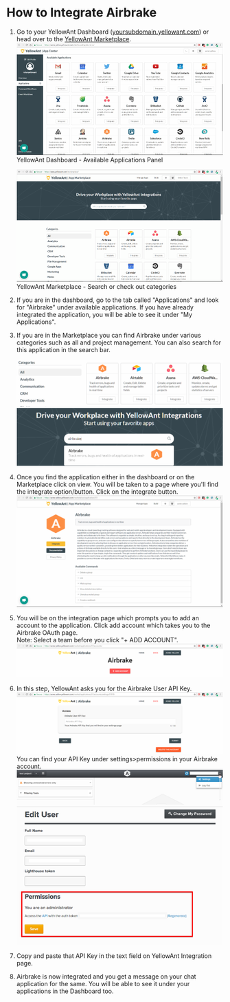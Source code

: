 # **How to Integrate Airbrake**

1. Go to your YellowAnt Dashboard \([yoursubdomain.yellowant.com](/yoursubdomain.yellowant.com)\) or head over to the [YellowAnt Marketplace](https://www.yellowant.com/marketplace).  
   ![](/assets/InstaDash.jpg)YellowAnt Dashboard - Available Applications Panel

   ![](/assets/InstaMP.png)YellowAnt Marketplace - Search or check out categories

2. If you are in the dashboard, go to the tab called "Applications" and look for "Airbrake" under available applications. If you have already integrated the application, you will be able to see it under "My Applications".

3. If you are in the Marketplace you can find Airbrake under various categories such as all and project management. You can also search for this application in the search bar.

   ![](/assets/asana1.png)  
   ![](/assets/airbrake.png)

4. Once you find the application either in the dashboard or on the Marketplace click on view. You will be taken to a page where you'll find the integrate option/button. Click on the integrate button.  
   ![](/assets/airbrake2.png)

5. You will be on the integration page which prompts you to add an account to the application. Click add account which takes you to the Airbrake OAuth page.  
   Note: Select a team before you click "+ ADD ACCOUNT".  
   ![](/assets/airbrake3.png)

6. In this step, YellowAnt asks you for the Airbrake User API Key.  
   ![](/assets/airbrake6.png)You can find your API Key under settings&gt;permissions in your Airbrake account.  
   ![](/assets/aa70dbcc7a723c9dfece232e26ef1a1a.png)![](/assets/2e7754f9d7a999cae107780dccffee0b.png)

7. Copy and paste that API Key in the text field on YellowAnt Integration page.

8. Airbrake is now integrated and you get a message on your chat application for the same. You will be able to see it under your applications in the Dashboard too.



